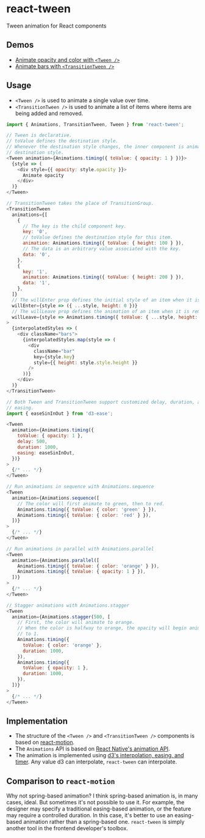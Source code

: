 react-tween
===
Tween animation for React components

Demos
---
- [Animate opacity and color with `<Tween />`](http://codepen.io/mking-clari/pen/JRqzLN)
- [Animate bars with `<TransitionTween />`](http://codepen.io/mking-clari/pen/yadomz)

Usage
---
- `<Tween />` is used to animate a single value over time.
- `<TransitionTween />` is used to animate a list of items where items are being added and removed.

```javascript
import { Animations, TransitionTween, Tween } from 'react-tween';

// Tween is declarative.
// toValue defines the destination style.
// Whenever the destination style changes, the inner component is animated to that
// destination style.
<Tween animation={Animations.timing({ toValue: { opacity: 1 } })}>
  {style => (
    <div style={{ opacity: style.opacity }}>
      Animate opacity
    </div>
  )}
</Tween>

// TransitionTween takes the place of TransitionGroup.
<TransitionTween
  animations={[
    {
      // The key is the child component key.
      key: '0',
      // toValue defines the destination style for this item.
      animation: Animations.timing({ toValue: { height: 100 } }),
      // The data is an arbitrary value associated with the key.
      data: '0',
    },
    {
      key: '1',
      animation: Animations.timing({ toValue: { height: 200 } }),
      data: '1',
    },
  ]}
  // The willEnter prop defines the initial style of an item when it is first added.
  willEnter={style => ({ ...style, height: 0 })}
  // The willLeave prop defines the animation of an item when it is removed.
  willLeave={style => Animations.timing({ toValue: { ...style, height: 0 } })}
>
  {interpolatedStyles => (
    <div className="bars">
      {interpolatedStyles.map(style => (
        <div
          className="bar"
          key={style.key}
          style={{ height: style.style.height }}
        />
      ))}
    </div>
  )}
</TransitionTween>

// Both Tween and TransitionTween support customized delay, duration, and
// easing.
import { easeSinInOut } from 'd3-ease';

<Tween
  animation={Animations.timing({
    toValue: { opacity: 1 },
    delay: 500,
    duration: 1000,
    easing: easeSinInOut,
  })}
>
  {/* ... */}
</Tween>

// Run animations in sequence with Animations.sequence
<Tween
  animation={Animations.sequence([
    // The color will first animate to green, then to red.
    Animations.timing({ toValue: { color: 'green' } }),
    Animations.timing({ toValue: { color: 'red' } }),
  ])}
>
  {/* ... */}
</Tween>

// Run animations in parallel with Animations.parallel
<Tween
  animation={Animations.parallel([
    Animations.timing({ toValue: { color: 'orange' } }),
    Animations.timing({ toValue: { opacity: 1 } }),
  ])}
>
  {/* ... */}
</Tween>

// Stagger animations with Animations.stagger
<Tween
  animation={Animations.stagger(500, [
    // First, the color will animate to orange.
    // When the color is halfway to orange, the opacity will begin animating
    // to 1.
    Animations.timing({
      toValue: { color: 'orange' },
      duration: 1000,
    }),
    Animations.timing({
      toValue: { opacity: 1 },
      duration: 1000,
    }),
  ])}
>
  {/* ... */}
</Tween>
```

Implementation
---
- The structure of the `<Tween />` and `<TransitionTween />` components is based on [react-motion](https://github.com/chenglou/react-motion).
- The `Animations` API is based on [React Native's animation API](https://facebook.github.io/react-native/docs/animations.html).
- The animation is implemented using [d3's interpolation, easing, and timer](https://d3js.org). Any value d3 can interpolate, `react-tween` can interpolate.

Comparison to `react-motion`
---
Why not spring-based animation? I think spring-based animation is, in many cases, ideal. But sometimes it's not possible to use it. For example, the designer may specify a traditional easing-based animation, or the feature may require a controlled duration. In this case, it's better to use an easing-based animation rather than a spring-based one. `react-tween` is simply another tool in the frontend developer's toolbox.
